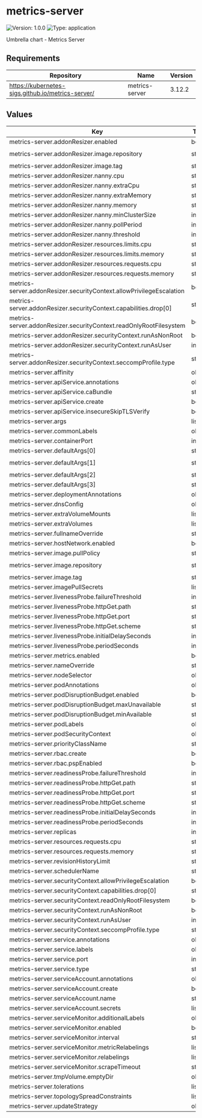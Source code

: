 # metrics-server

![Version: 1.0.0](https://img.shields.io/badge/Version-1.0.0-informational?style=flat-square) ![Type: application](https://img.shields.io/badge/Type-application-informational?style=flat-square)

Umbrella chart - Metrics Server

## Requirements

| Repository | Name | Version |
|------------|------|---------|
| https://kubernetes-sigs.github.io/metrics-server/ | metrics-server | 3.12.2 |

## Values

| Key | Type | Default | Description |
|-----|------|---------|-------------|
| metrics-server.addonResizer.enabled | bool | `false` |  |
| metrics-server.addonResizer.image.repository | string | `"registry.k8s.io/autoscaling/addon-resizer"` |  |
| metrics-server.addonResizer.image.tag | string | `"1.8.21"` |  |
| metrics-server.addonResizer.nanny.cpu | string | `"0m"` |  |
| metrics-server.addonResizer.nanny.extraCpu | string | `"1m"` |  |
| metrics-server.addonResizer.nanny.extraMemory | string | `"2Mi"` |  |
| metrics-server.addonResizer.nanny.memory | string | `"0Mi"` |  |
| metrics-server.addonResizer.nanny.minClusterSize | int | `100` |  |
| metrics-server.addonResizer.nanny.pollPeriod | int | `300000` |  |
| metrics-server.addonResizer.nanny.threshold | int | `5` |  |
| metrics-server.addonResizer.resources.limits.cpu | string | `"40m"` |  |
| metrics-server.addonResizer.resources.limits.memory | string | `"25Mi"` |  |
| metrics-server.addonResizer.resources.requests.cpu | string | `"40m"` |  |
| metrics-server.addonResizer.resources.requests.memory | string | `"25Mi"` |  |
| metrics-server.addonResizer.securityContext.allowPrivilegeEscalation | bool | `false` |  |
| metrics-server.addonResizer.securityContext.capabilities.drop[0] | string | `"ALL"` |  |
| metrics-server.addonResizer.securityContext.readOnlyRootFilesystem | bool | `true` |  |
| metrics-server.addonResizer.securityContext.runAsNonRoot | bool | `true` |  |
| metrics-server.addonResizer.securityContext.runAsUser | int | `1000` |  |
| metrics-server.addonResizer.securityContext.seccompProfile.type | string | `"RuntimeDefault"` |  |
| metrics-server.affinity | object | `{}` |  |
| metrics-server.apiService.annotations | object | `{}` |  |
| metrics-server.apiService.caBundle | string | `""` |  |
| metrics-server.apiService.create | bool | `true` |  |
| metrics-server.apiService.insecureSkipTLSVerify | bool | `true` |  |
| metrics-server.args | list | `[]` |  |
| metrics-server.commonLabels | object | `{}` |  |
| metrics-server.containerPort | int | `10250` |  |
| metrics-server.defaultArgs[0] | string | `"--cert-dir=/tmp"` |  |
| metrics-server.defaultArgs[1] | string | `"--kubelet-preferred-address-types=InternalIP,ExternalIP,Hostname"` |  |
| metrics-server.defaultArgs[2] | string | `"--kubelet-use-node-status-port"` |  |
| metrics-server.defaultArgs[3] | string | `"--metric-resolution=15s"` |  |
| metrics-server.deploymentAnnotations | object | `{}` |  |
| metrics-server.dnsConfig | object | `{}` |  |
| metrics-server.extraVolumeMounts | list | `[]` |  |
| metrics-server.extraVolumes | list | `[]` |  |
| metrics-server.fullnameOverride | string | `""` |  |
| metrics-server.hostNetwork.enabled | bool | `false` |  |
| metrics-server.image.pullPolicy | string | `"IfNotPresent"` |  |
| metrics-server.image.repository | string | `"registry.k8s.io/metrics-server/metrics-server"` |  |
| metrics-server.image.tag | string | `""` |  |
| metrics-server.imagePullSecrets | list | `[]` |  |
| metrics-server.livenessProbe.failureThreshold | int | `3` |  |
| metrics-server.livenessProbe.httpGet.path | string | `"/livez"` |  |
| metrics-server.livenessProbe.httpGet.port | string | `"https"` |  |
| metrics-server.livenessProbe.httpGet.scheme | string | `"HTTPS"` |  |
| metrics-server.livenessProbe.initialDelaySeconds | int | `0` |  |
| metrics-server.livenessProbe.periodSeconds | int | `10` |  |
| metrics-server.metrics.enabled | bool | `false` |  |
| metrics-server.nameOverride | string | `""` |  |
| metrics-server.nodeSelector | object | `{}` |  |
| metrics-server.podAnnotations | object | `{}` |  |
| metrics-server.podDisruptionBudget.enabled | bool | `false` |  |
| metrics-server.podDisruptionBudget.maxUnavailable | string | `nil` |  |
| metrics-server.podDisruptionBudget.minAvailable | string | `nil` |  |
| metrics-server.podLabels | object | `{}` |  |
| metrics-server.podSecurityContext | object | `{}` |  |
| metrics-server.priorityClassName | string | `"system-cluster-critical"` |  |
| metrics-server.rbac.create | bool | `true` |  |
| metrics-server.rbac.pspEnabled | bool | `false` |  |
| metrics-server.readinessProbe.failureThreshold | int | `3` |  |
| metrics-server.readinessProbe.httpGet.path | string | `"/readyz"` |  |
| metrics-server.readinessProbe.httpGet.port | string | `"https"` |  |
| metrics-server.readinessProbe.httpGet.scheme | string | `"HTTPS"` |  |
| metrics-server.readinessProbe.initialDelaySeconds | int | `20` |  |
| metrics-server.readinessProbe.periodSeconds | int | `10` |  |
| metrics-server.replicas | int | `1` |  |
| metrics-server.resources.requests.cpu | string | `"100m"` |  |
| metrics-server.resources.requests.memory | string | `"200Mi"` |  |
| metrics-server.revisionHistoryLimit | string | `nil` |  |
| metrics-server.schedulerName | string | `""` |  |
| metrics-server.securityContext.allowPrivilegeEscalation | bool | `false` |  |
| metrics-server.securityContext.capabilities.drop[0] | string | `"ALL"` |  |
| metrics-server.securityContext.readOnlyRootFilesystem | bool | `true` |  |
| metrics-server.securityContext.runAsNonRoot | bool | `true` |  |
| metrics-server.securityContext.runAsUser | int | `1000` |  |
| metrics-server.securityContext.seccompProfile.type | string | `"RuntimeDefault"` |  |
| metrics-server.service.annotations | object | `{}` |  |
| metrics-server.service.labels | object | `{}` |  |
| metrics-server.service.port | int | `443` |  |
| metrics-server.service.type | string | `"ClusterIP"` |  |
| metrics-server.serviceAccount.annotations | object | `{}` |  |
| metrics-server.serviceAccount.create | bool | `true` |  |
| metrics-server.serviceAccount.name | string | `""` |  |
| metrics-server.serviceAccount.secrets | list | `[]` |  |
| metrics-server.serviceMonitor.additionalLabels | object | `{}` |  |
| metrics-server.serviceMonitor.enabled | bool | `false` |  |
| metrics-server.serviceMonitor.interval | string | `"1m"` |  |
| metrics-server.serviceMonitor.metricRelabelings | list | `[]` |  |
| metrics-server.serviceMonitor.relabelings | list | `[]` |  |
| metrics-server.serviceMonitor.scrapeTimeout | string | `"10s"` |  |
| metrics-server.tmpVolume.emptyDir | object | `{}` |  |
| metrics-server.tolerations | list | `[]` |  |
| metrics-server.topologySpreadConstraints | list | `[]` |  |
| metrics-server.updateStrategy | object | `{}` |  |
